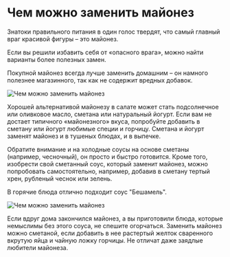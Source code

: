# Чем можно заменить майонез

Знатоки правильного питания в один голос твердят, что самый главный враг красивой фигуры – это майонез.

Если вы решили избавить себя от «опасного врага», можно найти варианты более полезных замен.

Покупной майонез всегда лучше заменить домашним – он намного полезнее магазинного, так как не содержит вредных добавок.

![Чем можно заменить майонез](/images/Kulinar/Sous/altmaionez-01.jpg 'Чем можно заменить майонез')

Хорошей альтернативой майонезу в салате может стать подсолнечное или оливковое масло, сметана или натуральный йогурт. Если вам не достает типичного «майонезного» вкуса, попробуйте добавить в сметану или йогурт любимые специи и горчицу. Сметана и йогурт заменят майонез и в тушеных блюдах, и в выпечке.

Обратите внимание и на холодные соусы на основе сметаны (например, чесночный), он просто и быстро готовится. Кроме того, изобрести свой сметанный соус, который заменит майонез, можно попробовать самостоятельно, например, добавив в сметану тертый хрен, рубленый чеснок или зелень.

В горячие блюда отлично подходит соус "Бешамель".

![Чем можно заменить майонез](/images/Kulinar/Sous/altmaionez-02.jpg 'Чем можно заменить майонез')

Если вдруг дома закончился майонез, а вы приготовили блюда, которые немыслимы без этого соуса, не спешите огорчаться. Заменить майонез можно сметаной, если добавить в нее растертый желток сваренного вкрутую яйца и чайную ложку горчицы. Не отличат даже заядлые любители майонеза.
